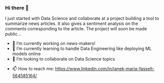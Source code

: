 ### Hi there 👋

I just started with Data Science and collaborate at a project building a tool to summarize news articles.
It also gives a sentiment analysis on the comments corresponding to the article.
The project will soon be made public...

- 🔭 I’m currently working on news-makers!
- 🌱 I’m currently learning to handle Data Engineering like deploying ML models online 
- 👯 I’m looking to collaborate on Data Science topics
<!-- 🤔 I’m looking for help with 
- 💬 Ask me about -->
- 📫 How to reach me: https://www.linkedin.com/in/janek-maria-fasselt-564585164/
<!-- 😄 Pronouns: ...
- ⚡ Fun fact: ...
-->
